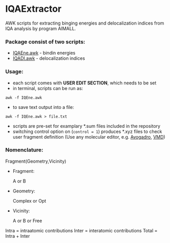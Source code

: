 # IQAExtractor

AWK scripts for extracting binging energies and delocalization indices from IQA analysis by program AIMALL. 

### Package consist of two scripts:
- [IQAEne.awk](./IQAEne.awk) - bindin energies
- [IQADI.awk](./IQDI.awk) - delocalization indices

### Usage:
- each script comes with **USER EDIT SECTION**, which needs to be set
- in terminal, scripts can be run as:
```
awk -f IQEne.awk
```
- to save text output into a file:
```
awk -f IQEne.awk > file.txt
```
- scripts are pre-set for examplary \*.sum files included in the repository
- switching control option on (`control = 1`) produces \*.xyz files to check user fragment definition 
(Use any molecular editor, e.g. [Avogadro](https://avogadro.cc/), [VMD](http://www.ks.uiuc.edu/Research/vmd/))

### Nomenclature:
Fragment(Geometry,Vicinity)
- Fragment:

   A or B

- Geometry:

   Complex or Opt

- Vicinity:

   A or B or Free

Intra = intraatomic contributions
Inter = interatomic contributions
Total = Intra + Inter
